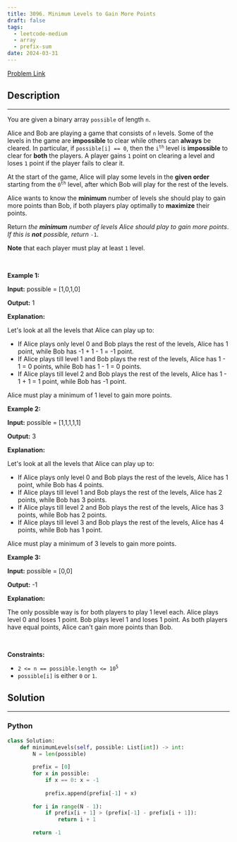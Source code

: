 ```yaml
---
title: 3096. Minimum Levels to Gain More Points
draft: false
tags: 
  - leetcode-medium
  - array
  - prefix-sum
date: 2024-03-31
---
```


[Problem Link](https://leetcode.com/problems/minimum-levels-to-gain-more-points/)

## Description

---
<p>You are given a binary array <code>possible</code> of length <code>n</code>.</p>

<p>Alice and Bob are playing a game that consists of <code>n</code> levels. Some of the levels in the game are <strong>impossible</strong> to clear while others can <strong>always</strong> be cleared. In particular, if <code>possible[i] == 0</code>, then the <code>i<sup>th</sup></code> level is <strong>impossible</strong> to clear for <strong>both</strong> the players. A player gains <code>1</code> point on clearing a level and loses <code>1</code> point if the player fails to clear it.</p>

<p>At the start of the game, Alice will play some levels in the <strong>given order</strong> starting from the <code>0<sup>th</sup></code> level, after which Bob will play for the rest of the levels.</p>

<p>Alice wants to know the <strong>minimum</strong> number of levels she should play to gain more points than Bob, if both players play optimally to <strong>maximize</strong> their points.</p>

<p>Return <em>the <strong>minimum</strong> number of levels Alice should play to gain more points</em>. <em>If this is <strong>not</strong> possible, return</em> <code>-1</code>.</p>

<p><strong>Note</strong> that each player must play at least <code>1</code> level.</p>

<p>&nbsp;</p>
<p><strong class="example">Example 1:</strong></p>

<div class="example-block">
<p><strong>Input:</strong> <span class="example-io">possible = [1,0,1,0]</span></p>

<p><strong>Output:</strong> <span class="example-io">1</span></p>

<p><strong>Explanation:</strong></p>

<p>Let&#39;s look at all the levels that Alice can play up to:</p>

<ul>
	<li>If Alice plays only level 0 and Bob plays the rest of the levels, Alice has 1 point, while Bob has -1 + 1 - 1 = -1 point.</li>
	<li>If Alice plays till level 1 and Bob plays the rest of the levels, Alice has 1 - 1 = 0 points, while Bob has 1 - 1 = 0 points.</li>
	<li>If Alice plays till level 2 and Bob plays the rest of the levels, Alice has 1 - 1 + 1 = 1 point, while Bob has -1 point.</li>
</ul>

<p>Alice must play a minimum of 1 level to gain more points.</p>
</div>

<p><strong class="example">Example 2:</strong></p>

<div class="example-block">
<p><strong>Input:</strong> <span class="example-io">possible = [1,1,1,1,1]</span></p>

<p><strong>Output:</strong> <span class="example-io">3</span></p>

<p><strong>Explanation:</strong></p>

<p>Let&#39;s look at all the levels that Alice can play up to:</p>

<ul>
	<li>If Alice plays only level 0 and Bob plays the rest of the levels, Alice has 1 point, while Bob has 4 points.</li>
	<li>If Alice plays till level 1 and Bob plays the rest of the levels, Alice has 2 points, while Bob has 3 points.</li>
	<li>If Alice plays till level 2 and Bob plays the rest of the levels, Alice has 3 points, while Bob has 2 points.</li>
	<li>If Alice plays till level 3 and Bob plays the rest of the levels, Alice has 4 points, while Bob has 1 point.</li>
</ul>

<p>Alice must play a minimum of 3 levels to gain more points.</p>
</div>

<p><strong class="example">Example 3:</strong></p>

<div class="example-block">
<p><strong>Input:</strong> <span class="example-io">possible = [0,0]</span></p>

<p><strong>Output:</strong> <span class="example-io">-1</span></p>

<p><strong>Explanation:</strong></p>

<p>The only possible way is for both players to play 1 level each. Alice plays level 0 and loses 1 point. Bob plays level 1 and loses 1 point. As both players have equal points, Alice can&#39;t gain more points than Bob.</p>
</div>

<p>&nbsp;</p>
<p><strong>Constraints:</strong></p>

<ul>
	<li><code>2 &lt;= n == possible.length &lt;= 10<sup>5</sup></code></li>
	<li><code>possible[i]</code> is either <code>0</code> or <code>1</code>.</li>
</ul>


## Solution

---
### Python
``` py title='minimum-levels-to-gain-more-points'
class Solution:
    def minimumLevels(self, possible: List[int]) -> int:
        N = len(possible)
        
        prefix = [0]
        for x in possible:
            if x == 0: x = -1
                
            prefix.append(prefix[-1] + x)
        
        for i in range(N - 1):
            if prefix[i + 1] > (prefix[-1] - prefix[i + 1]):
                return i + 1
        
        return -1
```

